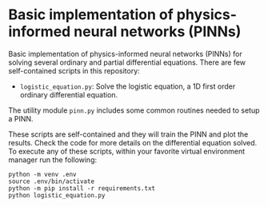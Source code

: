 # Basic implementation of physics-informed neural networks (PINNs)

Basic implementation of physics-informed neural networks (PINNs) for solving several ordinary and partial differential equations. There
are few self-contained scripts in this repository:

* `logistic_equation.py`: Solve the logistic equation, a 1D first order ordinary differential equation.

The utility module `pinn.py` includes some common routines needed to setup a PINN.

These scripts are self-contained and they will train the PINN and plot the results. Check the code for more details
on the differential equation solved. To execute any of these scripts, within your favorite virtual environment 
manager run the following:

```
python -m venv .env
source .env/bin/activate
python -m pip install -r requirements.txt
python logistic_equation.py
```
